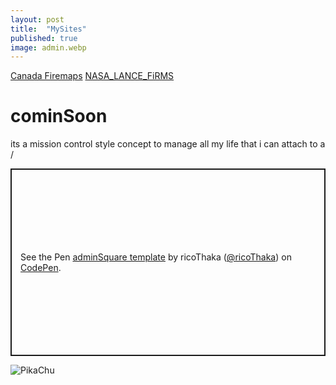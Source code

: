 ```yaml
---
layout: post
title:  "MySites"
published: true
image: admin.webp
---
```


[Canada Firemaps](https://www.arcgis.com/apps/dashboards/3ffcc2d0ef3e4e0999b0cf8b636defa3)
[NASA_LANCE_FiRMS](https://firms.modaps.eosdis.nasa.gov/usfs/map/#d:24hrs;@-97.1,40.4,4.4z)

# cominSoon 
its a mission control style concept to manage all my life that i can attach to a /
<p class="codepen" data-height="300" data-default-tab="html,result" data-slug-hash="yyBOYBL" data-pen-title="adminSquare template" data-user="ricoThaka" style="height: 300px; box-sizing: border-box; display: flex; align-items: center; justify-content: center; border: 2px solid; margin: 1em 0; padding: 1em;">
  <span>See the Pen <a href="https://codepen.io/ricoThaka/pen/yyBOYBL">
  adminSquare template</a> by ricoThaka (<a href="https://codepen.io/ricoThaka">@ricoThaka</a>)
  on <a href="https://codepen.io">CodePen</a>.</span>
</p>
<script async src="https://cpwebassets.codepen.io/assets/embed/ei.js"></script>

![PikaChu](https://i.redd.it/q0dd3k02unqb1.gif)
